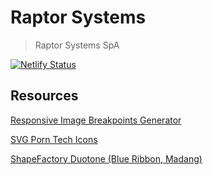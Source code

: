 # Raptor Systems

> Raptor Systems SpA

[![Netlify Status](https://api.netlify.com/api/v1/badges/630a887c-6fbc-439c-bc0e-11df8b648f72/deploy-status)](https://app.netlify.com/sites/carrera-aps-web/deploys)

## Resources

[Responsive Image Breakpoints Generator](https://www.responsivebreakpoints.com/)

[SVG Porn Tech Icons](https://svgporn.com/)

[ShapeFactory Duotone (Blue Ribbon, Madang)](https://duotone.shapefactory.co/?f=9dfaff&t=235de5&q=_)
